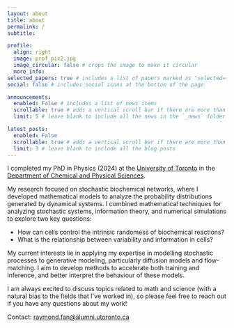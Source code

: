 ```yaml
---
layout: about
title: about
permalink: /
subtitle: 

profile:
  align: right
  image: prof_pic2.jpg
  image_circular: false # crops the image to make it circular
  more_info: 
selected_papers: true # includes a list of papers marked as "selected={true}"
social: false # includes social icons at the bottom of the page

announcements:
  enabled: False # includes a list of news items
  scrollable: true # adds a vertical scroll bar if there are more than 3 news items
  limit: 5 # leave blank to include all the news in the `_news` folder

latest_posts:
  enabled: False
  scrollable: true # adds a vertical scroll bar if there are more than 3 new posts items
  limit: 3 # leave blank to include all the blog posts
---
```


I completed my PhD in Physics (2024) at the [University of Toronto](https://www.utoronto.ca/) in the [Department of Chemical and Physical Sciences](https://www.physics.utoronto.ca/graduate/current-students/).

My research focused on stochastic biochemical networks, where I developed mathematical models to analyze the probability distributions generated by dynamical systems. I combined mathematical techniques for analyzing stochastic systems, information theory, and numerical simulations to explore two key questions:
- How can cells control the intrinsic randomess of biochemical reactions?
- What is the relationship between variability and information in cells?

My current interests lie in applying my expertise in modelling stochastic processes to generative modeling, particularly diffusion models and flow-matching. I aim to develop methods to accelerate both training and inference, and better interpret the behaviour of these models.

I am always excited to discuss topics related to math and science (with a natural bias to the fields that I've worked in), so please feel free to reach out if you have any questions about my work!

Contact: raymond.fan@alumni.utoronto.ca
